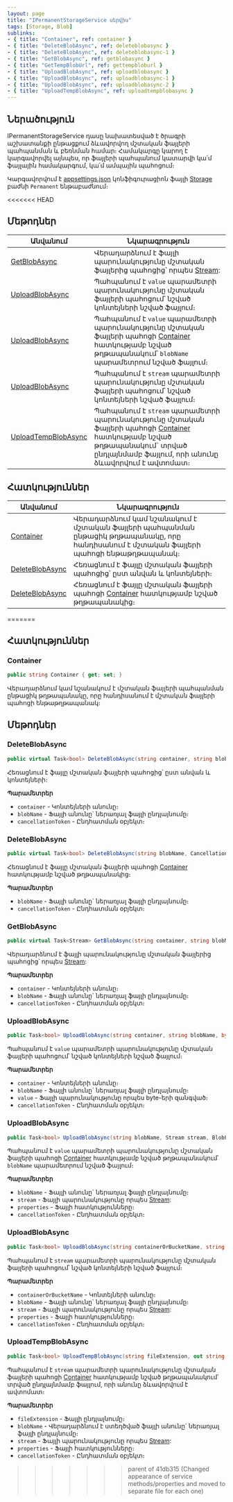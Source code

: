 ```yaml
---
layout: page
title: "IPermanentStorageService սերվիս" 
tags: [Storage, Blob]
sublinks:
- { title: "Container", ref: container }
- { title: "DeleteBlobAsync", ref: deleteblobasync }
- { title: "DeleteBlobAsync", ref: deleteblobasync-1 }
- { title: "GetBlobAsync", ref: getblobasync }
- { title: "GetTempBlobUrl", ref: gettempbloburl }
- { title: "UploadBlobAsync", ref: uploadblobasync }
- { title: "UploadBlobAsync", ref: uploadblobasync-1 }
- { title: "UploadBlobAsync", ref: uploadblobasync-2 }
- { title: "UploadTempBlobAsync", ref: uploadtempblobasync }
---
```


## Ներածություն

IPermanentStorageService դասը նախատեսված է ծրագրի աշխատանքի ընթացքում ձևավորվող մշտական ֆայլերի պահպանման և բեռնման համար։
Համակարգը կարող է կարգավորվել այնպես, որ ֆայլերի պահպանում կատարվի կա՛մ ֆայլային համակարգում, կա՛մ ամպային պահոցում։

Կարգավորվում է [appsettings.json](../../project/appsettings_json.md) կոնֆիգուրացիոն ֆայլի [Storage](../../project/appsettings_json.md#storage) բաժնի `Permanent` ենթաբաժնում։

<<<<<<< HEAD
## Մեթոդներ

| Անվանում | Նկարագրություն |
|----------|----------------|
| [GetBlobAsync](IPermanentStorageService/GetBlobAsync.md) | Վերադարձնում է ֆայլի պարունակությունը մշտական ֆայլերից պահոցից՝ որպես [Stream](https://learn.microsoft.com/en-us/dotnet/api/system.io.stream): |
| [UploadBlobAsync](IPermanentStorageService/UploadBlobAsync.md) | Պահպանում է `value` պարամետրի պարունակությունը մշտական ֆայլերի պահոցում՝ նշված կոնտեյների նշված ֆայլում։ |
| [UploadBlobAsync](IPermanentStorageService/UploadBlobAsync1.md) | Պահպանում է `value` պարամետրի պարունակությունը մշտական ֆայլերի պահոցի [Container](IStorageService/Container.md) հատկությամբ նշված թղթապանակում՝ `blobName` պարամետրում նշված ֆայլում։ |
| [UploadBlobAsync](IPermanentStorageService/UploadBlobAsync2.md) | Պահպանում է `stream` պարամետրի պարունակությունը մշտական ֆայլերի պահոցում՝ նշված կոնտեյների նշված ֆայլում։ |
| [UploadTempBlobAsync](IPermanentStorageService/UploadTempBlobAsync.md) | Պահպանում է `stream` պարամետրի պարունակությունը մշտական ֆայլերի պահոցի [Container](IStorageService/Container.md) հատկությամբ նշված թղթապանակում` տրված ընդլայնմամբ ֆայլում, որի անունը ձևավորվում է ավտոմատ։ |

## Հատկություններ

| Անվանում | Նկարագրություն |
|----------|----------------|
| [Container](IPermanentStorageService/Container.md) | Վերադարձնում կամ նշանակում է մշտական ֆայլերի պահպանման ընթացիկ թղթապանակը, որը հանդիսանում է մշտական ֆայլերի պահոցի ենթաթղթապանակ։ |
| [DeleteBlobAsync](IPermanentStorageService/DeleteBlobAsync.md) | Հեռացնում է ֆայլը մշտական ֆայլերի պահոցից՝ ըստ անվան և կոնտեյների։ |
| [DeleteBlobAsync](IPermanentStorageService/DeleteBlobAsync1.md) | Հեռացնում է ֆայլը մշտական ֆայլերի պահոցի [Container](IStorageService/Container.md) հատկությամբ նշված թղթապանակից։ |
=======
## Հատկություններ

### Container

```c#
public string Container { get; set; }
```

Վերադարձնում կամ նշանակում է մշտական ֆայլերի պահպանման ընթացիկ թղթապանակը, որը հանդիսանում է մշտական ֆայլերի պահոցի ենթաթղթապանակ։

## Մեթոդներ

### DeleteBlobAsync

```c#
public virtual Task<bool> DeleteBlobAsync(string container, string blobName, CancellationToken cancellationToken = default)
```

Հեռացնում է ֆայլը մշտական ֆայլերի պահոցից՝ ըստ անվան և կոնտեյների։ 

**Պարամետրեր**

* `container` - Կոնտեյների անունը։ 
* `blobName` - Ֆայլի անունը` ներառյալ ֆայլի ընդլայնումը։
* `cancellationToken` - Ընդհատման օբյեկտ։ 

### DeleteBlobAsync

```c#
public virtual Task<bool> DeleteBlobAsync(string blobName, CancellationToken cancellationToken = default)
```

Հեռացնում է ֆայլը մշտական ֆայլերի պահոցի [Container](#container) հատկությամբ նշված թղթապանակից։

**Պարամետրեր**

* `blobName` - Ֆայլի անունը` ներառյալ ֆայլի ընդլայնումը։
* `cancellationToken` - Ընդհատման օբյեկտ։

### GetBlobAsync

```c#
public virtual Task<Stream> GetBlobAsync(string container, string blobName, CancellationToken cancellationToken = default)
```

Վերադարձնում է ֆայլի պարունակությունը մշտական ֆայլերից պահոցից՝ որպես [Stream](https://learn.microsoft.com/en-us/dotnet/api/system.io.stream):

**Պարամետրեր**

* `container` - Կոնտեյների անունը։ 
* `blobName` - Ֆայլի անունը` ներառյալ ֆայլի ընդլայնումը։
* `cancellationToken` - Ընդհատման օբյեկտ։

<!-- ### GetTempBlobUrlAsync

```c#
public Task<string> GetTempBlobUrlAsync(string fileExtension, out string blobName);
```

Վերադարձնում է [Container](#container) հատկությամբ սահմանված ենթաթղթապանակում գոյություն չունեցող, պատահականության սկզբունքով ընտրված ֆայլի անուն՝ նշված ընդլայնմամբ և ֆայլի ամբողջական ճանապարհը։

**Օրինակ** `C:\\Storage\\Files\\76dfc298-66c0-4b41-8981-434582400aeb\\lsrbuqgy.jay.txt`:

**Պարամետրեր**

* `fileExtension` - Ֆայլի ընդլայնումը։
* `blobName` - Վերադարձնում է ֆայլի անունը՝ նշված ընդլայնմամբ։ -->

### UploadBlobAsync

```c#
public Task<bool> UploadBlobAsync(string container, string blobName, byte[] value, CancellationToken cancellationToken = default)
```

Պահպանում է `value` պարամետրի պարունակությունը մշտական ֆայլերի պահոցում՝ նշված կոնտեյների նշված ֆայլում։ 

**Պարամետրեր**

* `container` - Կոնտեյների անունը։ 
* `blobName` - Ֆայլի անունը` ներառյալ ֆայլի ընդլայնումը։
* `value` - Ֆայլի պարունակությունը որպես byte-երի զանգված։
* `cancellationToken` - Ընդհատման օբյեկտ։

### UploadBlobAsync

```c#
public Task<bool> UploadBlobAsync(string blobName, Stream stream, BlobProperties properties = null, CancellationToken cancellationToken = default)
```

Պահպանում է `value` պարամետրի պարունակությունը մշտական ֆայլերի պահոցի [Container](#container) հատկությամբ նշված թղթապանակում՝ `blobName` պարամետրում նշված ֆայլում։

**Պարամետրեր**

* `blobName` - Ֆայլի անունը` ներառյալ ֆայլի ընդլայնումը։
* `stream` - Ֆայլի պարունակությունը որպես [Stream](https://learn.microsoft.com/en-us/dotnet/api/system.io.stream):
* `properties` - Ֆայլի հատկությունները։ 
* `cancellationToken` - Ընդհատման օբյեկտ։

### UploadBlobAsync

```c#
public Task<bool> UploadBlobAsync(string containerOrBucketName, string blobName, Stream stream, BlobProperties properties = null, CancellationToken cancellationToken = default)
```

Պահպանում է `stream` պարամետրի պարունակությունը մշտական ֆայլերի պահոցում՝ նշված կոնտեյների նշված ֆայլում։ 

**Պարամետրեր**

* `containerOrBucketName` - Կոնտեյների անունը։ 
* `blobName` - Ֆայլի անունը` ներառյալ ֆայլի ընդլայնումը։
* `stream` - Ֆայլի պարունակությունը որպես [Stream](https://learn.microsoft.com/en-us/dotnet/api/system.io.stream):
* `properties` - Ֆայլի հատկությունները։ 
* `cancellationToken` - Ընդհատման օբյեկտ։

### UploadTempBlobAsync

```c#
public Task<bool> UploadTempBlobAsync(string fileExtension, out string blobName, Stream stream, BlobProperties properties = null, CancellationToken cancellationToken = default)
```

Պահպանում է `stream` պարամետրի պարունակությունը մշտական ֆայլերի պահոցի [Container](#container) հատկությամբ նշված թղթապանակում` տրված ընդլայնմամբ ֆայլում, որի անունը ձևավորվում է ավտոմատ։ 

**Պարամետրեր**

* `fileExtension` - Ֆայլի ընդլայնումը։
* `blobName` - Վերադարձնում է ստեղծված ֆայլի անունը` ներառյալ ֆայլի ընդլայնումը։
* `stream` - Ֆայլի պարունակությունը որպես [Stream](https://learn.microsoft.com/en-us/dotnet/api/system.io.stream):
* `properties` - Ֆայլի հատկությունները։ 
* `cancellationToken` - Ընդհատման օբյեկտ։
>>>>>>> parent of 41db315 (Changed appearance of service methods/properties and moved to separate file for each one)
